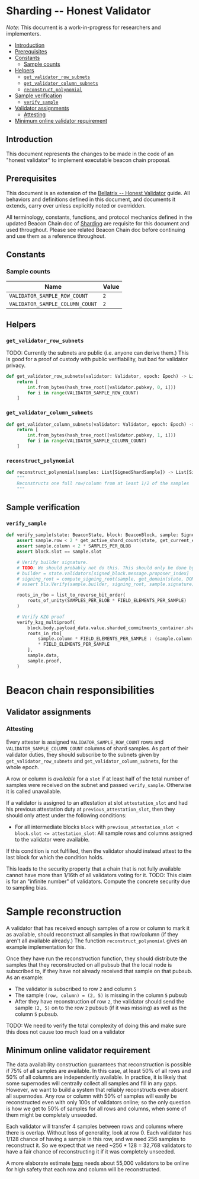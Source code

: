# Sharding -- Honest Validator

*Note*: This document is a work-in-progress for researchers and implementers.

<!-- mdformat-toc start --slug=github --no-anchors --maxlevel=6 --minlevel=2 -->

- [Introduction](#introduction)
- [Prerequisites](#prerequisites)
- [Constants](#constants)
  - [Sample counts](#sample-counts)
- [Helpers](#helpers)
  - [`get_validator_row_subnets`](#get_validator_row_subnets)
  - [`get_validator_column_subnets`](#get_validator_column_subnets)
  - [`reconstruct_polynomial`](#reconstruct_polynomial)
- [Sample verification](#sample-verification)
  - [`verify_sample`](#verify_sample)
- [Validator assignments](#validator-assignments)
  - [Attesting](#attesting)
- [Minimum online validator requirement](#minimum-online-validator-requirement)

<!-- mdformat-toc end -->

## Introduction

This document represents the changes to be made in the code of an "honest
validator" to implement executable beacon chain proposal.

## Prerequisites

This document is an extension of the
[Bellatrix -- Honest Validator](../../bellatrix/validator.md) guide. All
behaviors and definitions defined in this document, and documents it extends,
carry over unless explicitly noted or overridden.

All terminology, constants, functions, and protocol mechanics defined in the
updated Beacon Chain doc of [Sharding](./beacon-chain.md) are requisite for this
document and used throughout. Please see related Beacon Chain doc before
continuing and use them as a reference throughout.

## Constants

### Sample counts

| Name                            | Value |
| ------------------------------- | ----- |
| `VALIDATOR_SAMPLE_ROW_COUNT`    | `2`   |
| `VALIDATOR_SAMPLE_COLUMN_COUNT` | `2`   |

## Helpers

### `get_validator_row_subnets`

TODO: Currently the subnets are public (i.e. anyone can derive them.) This is
good for a proof of custody with public verifiability, but bad for validator
privacy.

```python
def get_validator_row_subnets(validator: Validator, epoch: Epoch) -> List[uint64]:
    return [
        int.from_bytes(hash_tree_root([validator.pubkey, 0, i]))
        for i in range(VALIDATOR_SAMPLE_ROW_COUNT)
    ]
```

### `get_validator_column_subnets`

```python
def get_validator_column_subnets(validator: Validator, epoch: Epoch) -> List[uint64]:
    return [
        int.from_bytes(hash_tree_root([validator.pubkey, 1, i]))
        for i in range(VALIDATOR_SAMPLE_COLUMN_COUNT)
    ]
```

### `reconstruct_polynomial`

```python
def reconstruct_polynomial(samples: List[SignedShardSample]) -> List[SignedShardSample]:
    """
    Reconstructs one full row/column from at least 1/2 of the samples
    """
```

## Sample verification

### `verify_sample`

```python
def verify_sample(state: BeaconState, block: BeaconBlock, sample: SignedShardSample):
    assert sample.row < 2 * get_active_shard_count(state, get_current_epoch(block.slot))
    assert sample.column < 2 * SAMPLES_PER_BLOB
    assert block.slot == sample.slot

    # Verify builder signature.
    # TODO: We should probably not do this. This should only be done by p2p to verify samples *before* intermediate block is in
    # builder = state.validators[signed_block.message.proposer_index]
    # signing_root = compute_signing_root(sample, get_domain(state, DOMAIN_SHARD_SAMPLE))
    # assert bls.Verify(sample.builder, signing_root, sample.signature)

    roots_in_rbo = list_to_reverse_bit_order(
        roots_of_unity(SAMPLES_PER_BLOB * FIELD_ELEMENTS_PER_SAMPLE)
    )

    # Verify KZG proof
    verify_kzg_multiproof(
        block.body.payload_data.value.sharded_commitments_container.sharded_commitments[sample.row],
        roots_in_rbo[
            sample.column * FIELD_ELEMENTS_PER_SAMPLE : (sample.column + 1)
            * FIELD_ELEMENTS_PER_SAMPLE
        ],
        sample.data,
        sample.proof,
    )
```

# Beacon chain responsibilities

## Validator assignments

### Attesting

Every attester is assigned `VALIDATOR_SAMPLE_ROW_COUNT` rows and
`VALIDATOR_SAMPLE_COLUMN_COUNT` columns of shard samples. As part of their
validator duties, they should subscribe to the subnets given by
`get_validator_row_subnets` and `get_validator_column_subnets`, for the whole
epoch.

A row or column is *available* for a `slot` if at least half of the total number
of samples were received on the subnet and passed `verify_sample`. Otherwise it
is called unavailable.

If a validator is assigned to an attestation at slot `attestation_slot` and had
his previous attestation duty at `previous_attestation_slot`, then they should
only attest under the following conditions:

- For all intermediate blocks `block` with
  `previous_attestation_slot < block.slot <= attestation_slot`: All sample rows
  and columns assigned to the validator were available.

If this condition is not fulfilled, then the validator should instead attest to
the last block for which the condition holds.

This leads to the security property that a chain that is not fully available
cannot have more than 1/16th of all validators voting for it. TODO: This claim
is for an "infinite number" of validators. Compute the concrete security due to
sampling bias.

# Sample reconstruction

A validator that has received enough samples of a row or column to mark it as
available, should reconstruct all samples in that row/column (if they aren't all
available already.) The function `reconstruct_polynomial` gives an example
implementation for this.

Once they have run the reconstruction function, they should distribute the
samples that they reconstructed on all pubsub that the local node is subscribed
to, if they have not already received that sample on that pubsub. As an example:

- The validator is subscribed to row `2` and column `5`
- The sample `(row, column) = (2, 5)` is missing in the column `5` pubsub
- After they have reconstruction of row `2`, the validator should send the
  sample `(2, 5)` on to the row `2` pubsub (if it was missing) as well as the
  column `5` pubsub.

TODO: We need to verify the total complexity of doing this and make sure this
does not cause too much load on a validator

## Minimum online validator requirement

The data availability construction guarantees that reconstruction is possible if
75% of all samples are available. In this case, at least 50% of all rows and 50%
of all columns are independently available. In practice, it is likely that some
supernodes will centrally collect all samples and fill in any gaps. However, we
want to build a system that reliably reconstructs even absent all supernodes.
Any row or column with 50% of samples will easily be reconstructed even with
only 100s of validators online; so the only question is how we get to 50% of
samples for all rows and columns, when some of them might be completely
unseeded.

Each validator will transfer 4 samples between rows and columns where there is
overlap. Without loss of generality, look at row 0. Each validator has 1/128
chance of having a sample in this row, and we need 256 samples to reconstruct
it. So we expect that we need ~256 * 128 = 32,768 validators to have a fair
chance of reconstructing it if it was completely unseeded.

A more elaborate estimate
[here](https://notes.ethereum.org/@dankrad/minimum-reconstruction-validators)
needs about 55,000 validators to be online for high safety that each row and
column will be reconstructed.
